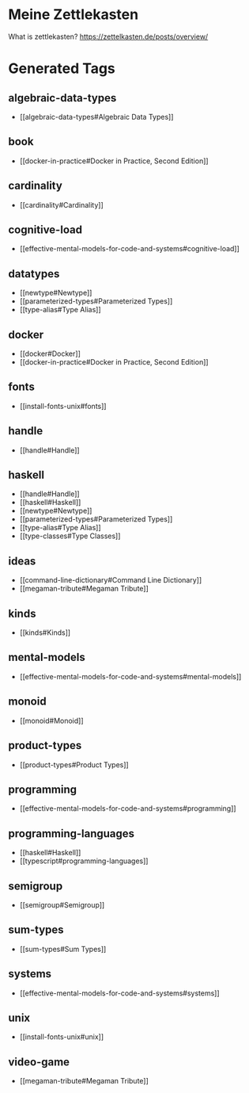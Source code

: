 # Meine Zettlekasten

What is zettlekasten?
https://zettelkasten.de/posts/overview/


# Generated Tags

## algebraic-data-types

  - [[algebraic-data-types#Algebraic Data Types]]

## book

  - [[docker-in-practice#Docker in Practice, Second Edition]]

## cardinality

  - [[cardinality#Cardinality]]

## cognitive-load

  - [[effective-mental-models-for-code-and-systems#cognitive-load]]

## datatypes

  - [[newtype#Newtype]]
  - [[parameterized-types#Parameterized Types]]
  - [[type-alias#Type Alias]]

## docker

  - [[docker#Docker]]
  - [[docker-in-practice#Docker in Practice, Second Edition]]

## fonts

  - [[install-fonts-unix#fonts]]

## handle

  - [[handle#Handle]]

## haskell

  - [[handle#Handle]]
  - [[haskell#Haskell]]
  - [[newtype#Newtype]]
  - [[parameterized-types#Parameterized Types]]
  - [[type-alias#Type Alias]]
  - [[type-classes#Type Classes]]

## ideas

  - [[command-line-dictionary#Command Line Dictionary]]
  - [[megaman-tribute#Megaman Tribute]]

## kinds

  - [[kinds#Kinds]]

## mental-models

  - [[effective-mental-models-for-code-and-systems#mental-models]]

## monoid

  - [[monoid#Monoid]]

## product-types

  - [[product-types#Product Types]]

## programming

  - [[effective-mental-models-for-code-and-systems#programming]]

## programming-languages

  - [[haskell#Haskell]]
  - [[typescript#programming-languages]]

## semigroup

  - [[semigroup#Semigroup]]

## sum-types

  - [[sum-types#Sum Types]]

## systems

  - [[effective-mental-models-for-code-and-systems#systems]]

## unix

  - [[install-fonts-unix#unix]]

## video-game

  - [[megaman-tribute#Megaman Tribute]]
